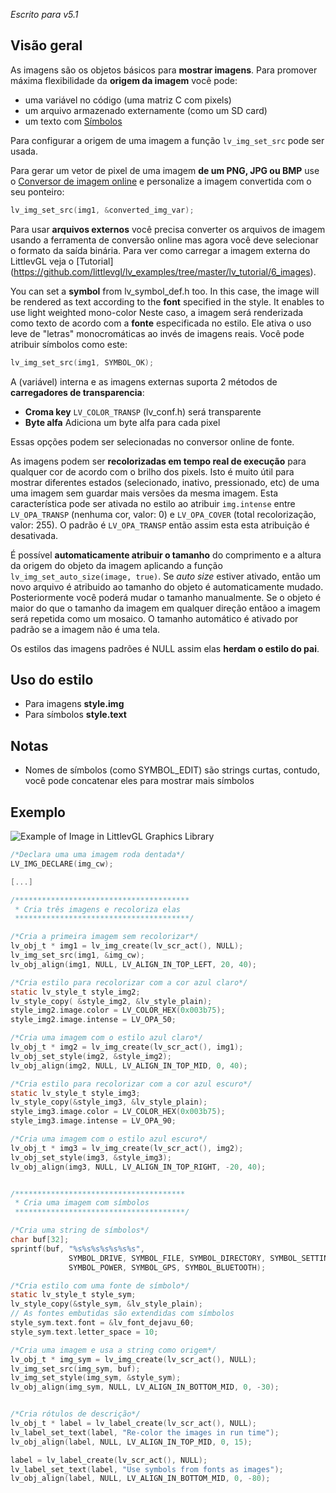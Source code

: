 _Escrito para v5.1_

## Visão geral

As imagens são os objetos básicos para **mostrar imagens**. Para promover máxima flexibilidade da **origem da imagem** você pode:

- uma variável no código (uma matriz C com pixels)
- um arquivo armazenado externamente (como um SD card)
- um texto com [Símbolos](/Fonts)

Para configurar a origem de uma imagem a função `lv_img_set_src` pode ser usada.

Para gerar um vetor de pixel de uma imagem **de um PNG, JPG ou BMP** use o [Conversor de imagem online](https://littlevgl.com/image-to-c-array) e personalize a imagem convertida com o seu ponteiro:

```c
lv_img_set_src(img1, &converted_img_var);
```

Para usar **arquivos externos** você precisa converter os arquivos de imagem usando a ferramenta de conversão online mas agora você deve selecionar o formato da saída binária. Para ver como carregar a imagem externa do LittlevGL veja o [Tutorial] (https://github.com/littlevgl/lv_examples/tree/master/lv_tutorial/6_images).

You can set a **symbol**  from lv_symbol_def.h too. In this case, the image will be rendered as text according to the **font** specified in the style.  It enables to use light weighted mono-color 
Neste caso, a imagem será renderizada como texto de acordo com a **fonte** especificada no estilo. Ele ativa o uso leve de "letras" monocromáticas ao invés de imagens reais. Você pode atribuir símbolos como este:

```c
lv_img_set_src(img1, SYMBOL_OK);
```

A (variável) interna e as imagens externas suporta 2 métodos de **carregadores de transparencia**:

- **Croma key** `LV_COLOR_TRANSP` (lv_conf.h) será transparente
- **Byte alfa** Adiciona um byte alfa para cada pixel

Essas opções podem ser selecionadas no conversor online de fonte.

As imagens podem ser **recolorizadas em tempo real de execução** para qualquer cor de acordo com o brilho dos pixels. Isto é muito útil para mostrar diferentes estados (selecionado, inativo, pressionado, etc) de uma uma imagem sem guardar mais versões da mesma imagem. Esta característica pode ser ativada no estilo ao atribuir `img.intense` entre `LV_OPA_TRANSP` (nenhuma cor, valor: 0) e `LV_OPA_COVER` (total recolorização, valor: 255). O padrão é `LV_OPA_TRANSP` então assim esta esta atribuição é desativada.

É possível **automaticamente atribuir o tamanho** do comprimento e a altura da origem do objeto da imagem aplicando a função `lv_img_set_auto_size(image, true)`. Se _auto size_ estiver ativado, então um novo arquivo é atribuido ao tamanho do objeto é automaticamente mudado. Posteriormente você poderá mudar o tamanho manualmente. Se o objeto é maior do que o tamanho da imagem em qualquer direção entãoo a imagem será repetida como um mosaico. O tamanho automático é ativado por padrão se a imagem não é uma tela.

Os estilos das imagens padrões é NULL assim elas **herdam o estilo do pai**.

## Uso do estilo

- Para imagens **style.img**
- Para símbolos **style.text**

## Notas

- Nomes de símbolos (como SYMBOL_EDIT) são strings curtas, contudo, você pode concatenar eles para mostrar mais símbolos

## Exemplo


![Example of Image in LittlevGL Graphics Library ](http://docs.littlevgl.com/img/image-lv_img.png)

```c
/*Declara uma uma imagem roda dentada*/
LV_IMG_DECLARE(img_cw);

[...]

/***************************************
 * Cria três imagens e recoloriza elas
 ***************************************/

/*Cria a primeira imagem sem recolorizar*/
lv_obj_t * img1 = lv_img_create(lv_scr_act(), NULL);
lv_img_set_src(img1, &img_cw);
lv_obj_align(img1, NULL, LV_ALIGN_IN_TOP_LEFT, 20, 40);

/*Cria estilo para recolorizar com a cor azul claro*/
static lv_style_t style_img2;
lv_style_copy( &style_img2, &lv_style_plain);
style_img2.image.color = LV_COLOR_HEX(0x003b75);
style_img2.image.intense = LV_OPA_50;

/*Cria uma imagem com o estilo azul claro*/
lv_obj_t * img2 = lv_img_create(lv_scr_act(), img1);
lv_obj_set_style(img2, &style_img2);
lv_obj_align(img2, NULL, LV_ALIGN_IN_TOP_MID, 0, 40);

/*Cria estilo para recolorizar com a cor azul escuro*/
static lv_style_t style_img3;
lv_style_copy(&style_img3, &lv_style_plain);
style_img3.image.color = LV_COLOR_HEX(0x003b75);
style_img3.image.intense = LV_OPA_90;

/*Cria uma imagem com o estilo azul escuro*/
lv_obj_t * img3 = lv_img_create(lv_scr_act(), img2);
lv_obj_set_style(img3, &style_img3);
lv_obj_align(img3, NULL, LV_ALIGN_IN_TOP_RIGHT, -20, 40);


/**************************************
 * Cria uma imagem com símbolos
 **************************************/

/*Cria uma string de símbolos*/
char buf[32];
sprintf(buf, "%s%s%s%s%s%s%s",
             SYMBOL_DRIVE, SYMBOL_FILE, SYMBOL_DIRECTORY, SYMBOL_SETTINGS,
             SYMBOL_POWER, SYMBOL_GPS, SYMBOL_BLUETOOTH);

/*Cria estilo com uma fonte de símbolo*/
static lv_style_t style_sym;
lv_style_copy(&style_sym, &lv_style_plain);
// As fontes embutidas são extendidas com símbolos
style_sym.text.font = &lv_font_dejavu_60;
style_sym.text.letter_space = 10;

/*Cria uma imagem e usa a string como origem*/
lv_obj_t * img_sym = lv_img_create(lv_scr_act(), NULL);
lv_img_set_src(img_sym, buf);
lv_img_set_style(img_sym, &style_sym);
lv_obj_align(img_sym, NULL, LV_ALIGN_IN_BOTTOM_MID, 0, -30);


/*Cria rótulos de descrição*/
lv_obj_t * label = lv_label_create(lv_scr_act(), NULL);
lv_label_set_text(label, "Re-color the images in run time");
lv_obj_align(label, NULL, LV_ALIGN_IN_TOP_MID, 0, 15);

label = lv_label_create(lv_scr_act(), NULL);
lv_label_set_text(label, "Use symbols from fonts as images");
lv_obj_align(label, NULL, LV_ALIGN_IN_BOTTOM_MID, 0, -80);
```
